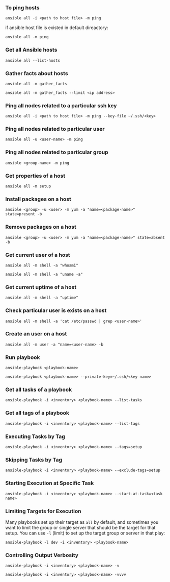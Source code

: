 ### To ping hosts

```
ansible all -i <path to host file> -m ping
```
if ansible host file is existed in default direactory:

```
ansible all -m ping
```
### Get all Ansible hosts

```
ansible all --list-hosts
```

### Gather facts about hosts

```
ansible all -m gather_facts

ansible all -m gather_facts --limit <ip address>
```

### Ping all nodes related to a particular ssh key

```
ansible all -i <path to host file> -m ping --key-file ~/.ssh/<key>
```

### Ping all nodes related to particular user

```
ansible all -u <user-name> -m ping
```
### Ping all nodes related to particular group

```
ansible <group-name> -m ping
```

### Get properties of a host

```
ansible all -m setup
```

### Install packages on a host

```
ansible <group> -u <user> -m yum -a "name=<package-name>" state=present -b
```

### Remove packages on a host

```
ansible <group> -u <user> -m yum -a "name=<package-name>" state=absent -b
```

### Get current user of a host

```
ansible all -m shell -a "whoami"

ansible all -m shell -a "uname -a"
```

### Get current uptime of a host

```
ansible all -m shell -a "uptime"
```

### Check particular user is exists on a host

```
ansible all -m shell -a 'cat /etc/passwd | grep <user-name>'
```

### Create an user on a host

```
ansible all -m user -a "name=<user-name> -b
```

### Run playbook

```
ansible-playbook <playbook-name>

ansible-playbook <playbook-name> --private-key=~/.ssh/<key name> 
```

### Get all tasks of a playbook

```
ansible-playbook -i <inventory> <playbook-name> --list-tasks
```

### Get all tags of a playbook

```
ansible-playbook -i <inventory> <playbook-name> --list-tags
```

### Executing Tasks by Tag

```
ansible-playbook -i <inventory> <playbook-name> --tags=setup
```

### Skipping Tasks by Tag

```
ansible-playbook -i <inventory> <playbook-name> --exclude-tags=setup
```

### Starting Execution at Specific Task

```
ansible-playbook -i <inventory> <playbook-name> --start-at-task=<task name>
```

### Limiting Targets for Execution

Many playbooks set up their target as `all` by default, and sometimes you want to limit the group or single server that should be the target for that setup. You can use `-l` (limit) to set up the target group or server in that play:

```
ansible-playbook -l dev -i <inventory> <playbook-name>
```

### Controlling Output Verbosity

```
ansible-playbook -i <inventory> <playbook-name> -v

ansible-playbook -i <inventory> <playbook-name> -vvvv
```